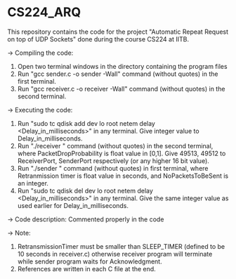 # CS224_ARQ

This repository contains the code for the project "Automatic Repeat Request on top of UDP Sockets" done during the course CS224 at IITB.

-> Compiling the code:
1) Open two terminal windows in the directory containing the program files
2) Run "gcc sender.c -o sender -Wall" command (without quotes) in the first terminal. 
3) Run "gcc receiver.c -o receiver -Wall" command (without quotes) in the second terminal.

-> Executing the code:
1) Run "sudo tc qdisk add dev lo root netem delay <Delay_in_milliseconds>" in any terminal. Give integer value to Delay_in_milliseconds.
2) Run "./receiver <ReceiverPort> <SenderPort> <PacketDropProbability>" command (without quotes) in the second terminal, where PacketDropProbability is float value in [0,1]. Give 49513, 49512 to ReceiverPort, SenderPort respectively (or any higher 16 bit value).
3) Run "./sender <SenderPort> <ReceiverPort> <RetransmissionTimer> <NoOfPacketsToBeSent>" command (without quotes) in first terminal, where Retranmission timer is float value in seconds, and NoPacketsToBeSent is an integer.
4) Run "sudo tc qdisk del dev lo root netem delay <Delay_in_milliseconds>" in any terminal. Give the same integer value as used earlier for Delay_in_milliseconds.

-> Code description:
Commented properly in the code

-> Note:
1) RetransmissionTimer must be smaller than SLEEP_TIMER (defined to be 10 seconds in receiver.c) otherwise receiver program will terminate while sender program waits for Acknowledgment.
2) References are written in each C file at the end.
